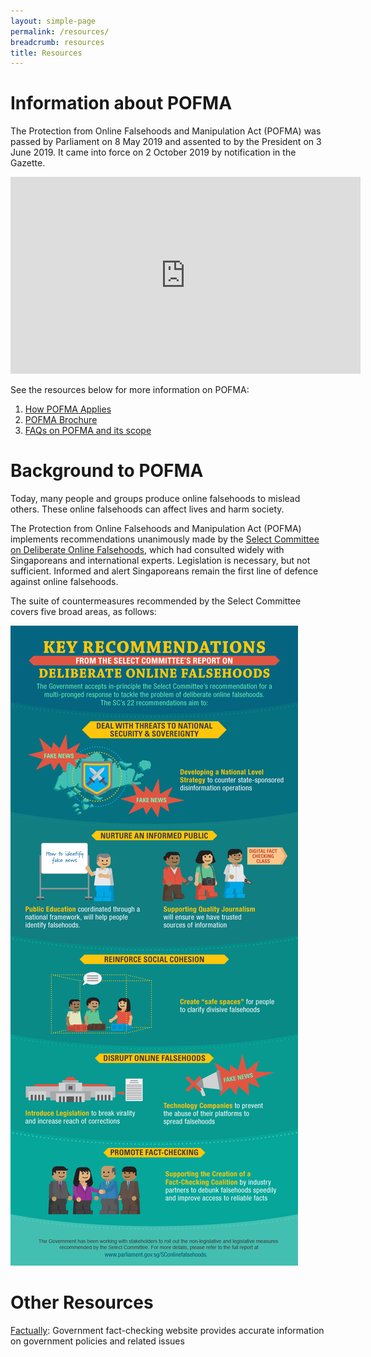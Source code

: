 ```yaml
---
layout: simple-page
permalink: /resources/
breadcrumb: resources
title: Resources
---
```


# Information about POFMA

The Protection from Online Falsehoods and Manipulation Act (POFMA) was passed by Parliament on 8 May 2019 and assented to by the President on 3 June 2019. It came into force on 2 October 2019 by notification in the Gazette. 

<div class="bp-youtube">
      <iframe width="560" height="315" src="https://www.youtube.com/embed/aFLHEu74ivw" frameborder="0" allow="autoplay; encrypted-media" allowfullscreen></iframe>
</div>

See the resources below for more information on POFMA: 

1. [How POFMA Applies](https://app.mlaw.gov.sg/files/news/others/HowPOFMAApplies.pdf)
2. [POFMA Brochure](https://app.mlaw.gov.sg/files/news/others/POFMABrochure.pdf)
3. [FAQs on POFMA and its scope](https://app.mlaw.gov.sg/files/news/others/POFMA-FAQs.pdf)

# Background to POFMA
Today, many people and groups produce online falsehoods to mislead others. These online falsehoods can affect lives and harm society.

The Protection from Online Falsehoods and Manipulation Act (POFMA) implements recommendations unanimously made by the [Select Committee on Deliberate Online Falsehoods](https://www.parliament.gov.sg/sconlinefalsehoods), which had consulted widely with Singaporeans and international experts. Legislation is necessary, but not sufficient. Informed and alert Singaporeans remain the first line of defence against online falsehoods.

The suite of countermeasures recommended by the Select Committee covers five broad areas, as follows: 

![alt text](../images/Infog_DOF_Rec_v2.png "Deliberate online falsehoods")

# Other Resources
[Factually](https://www.gov.sg/factually): Government fact-checking website provides accurate information on government policies and related issues


